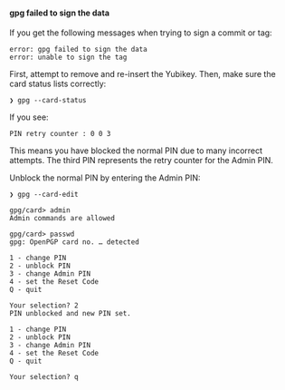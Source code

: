 #### gpg failed to sign the data

If you get the following messages when trying to sign a commit or tag:

```
error: gpg failed to sign the data
error: unable to sign the tag
```

First, attempt to remove and re-insert the Yubikey. Then, make sure the card status lists correctly:

```
❯ gpg --card-status
```

If you see:

```
PIN retry counter : 0 0 3
```

This means you have blocked the normal PIN due to many incorrect attempts. The third PIN represents the retry counter for the Admin PIN.

Unblock the normal PIN by entering the Admin PIN:

```
❯ gpg --card-edit

gpg/card> admin
Admin commands are allowed

gpg/card> passwd
gpg: OpenPGP card no. … detected

1 - change PIN
2 - unblock PIN
3 - change Admin PIN
4 - set the Reset Code
Q - quit

Your selection? 2
PIN unblocked and new PIN set.

1 - change PIN
2 - unblock PIN
3 - change Admin PIN
4 - set the Reset Code
Q - quit

Your selection? q
```
